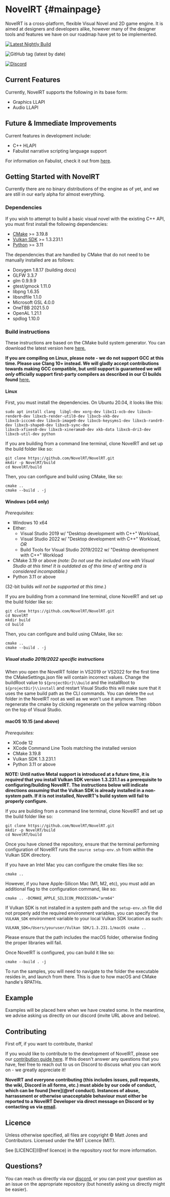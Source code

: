 NovelRT {#mainpage}
=======

NovelRT is a cross-platform, flexible Visual Novel and 2D game engine. It is aimed at designers and developers alike, however many of the designer tools and features we have on our roadmap have yet to be implemented.

[![Latest Nightly Build](https://img.shields.io/github/actions/workflow/status/novelrt/NovelRT/build-system.yml?branch=main&color=blueviolet&label=Nightly%20Build&style=plastic)](https://github.com/novelrt/NovelRT/actions/workflows/build-system.yml)

![GitHub tag (latest by date)](https://img.shields.io/github/v/tag/novelrt/NovelRT?color=blueviolet&label=Latest%20Release&style=plastic)

[![Discord](https://discordapp.com/api/guilds/543898968380145675/widget.png?style=banner2)](https://discord.novelrt.dev/)

## Current Features

Currently, NovelRT supports the following in its base form:
- Graphics LLAPI
- Audio LLAPI

## Future & Immediate Improvements

Current features in development include:
- C++ HLAPI
- Fabulist narrative scripting language support

For information on Fabulist, check it out from [here](https://github.com/novelrt/fabulist).

## Getting Started with NovelRT

Currently there are no binary distributions of the engine as of yet, and we are still in our early alpha for almost everything.

### Dependencies

If you wish to attempt to build a basic visual novel with the existing C++ API, you must first install the following dependencies:

- [CMake](https://cmake.org/download/) >= 3.19.8
- [Vulkan SDK](https://vulkan.lunarg.com) >= 1.3.231.1
- [Python](https://www.python.org/downloads/) >= 3.11

The dependencies that are handled by CMake that do not need to be manually installed are as follows:

- Doxygen 1.8.17 (building docs)
- GLFW 3.3.7
- glm 0.9.9.9
- gtest/gmock 1.11.0
- libpng 1.6.35
- libsndfile 1.1.0
- Microsoft GSL 4.0.0
- OneTBB 2021.5.0
- OpenAL 1.21.1
- spdlog 1.10.0

### Build instructions

These instructions are based on the CMake build system generator. You can download the latest version here [here.](https://cmake.org/download/)

**If you are compiling on Linux, please note - we do not support GCC at this time. Please use Clang 10+ instead. We will gladly accept contributions towards making GCC compatible, but until support is guaranteed we will _only_ officially support first-party compilers as described in our CI builds found** [here.](https://github.com/novelrt/NovelRT/blob/6d9caf2cb2426f6d3661575c7dbd24014d4260b9/.github/workflows/build-system.yml)


#### Linux

First, you must install the dependencies. On Ubuntu 20.04, it looks like this:
```
sudo apt install clang  libgl-dev xorg-dev libx11-xcb-dev libxcb-render0-dev libxcb-render-util0-dev libxcb-xkb-dev 
libxcb-icccm4-dev libxcb-image0-dev libxcb-keysyms1-dev libxcb-randr0-dev libxcb-shape0-dev libxcb-sync-dev 
libxcb-xfixes0-dev libxcb-xinerama0-dev xkb-data libxcb-dri3-dev libxcb-util-dev python 
```

If you are building from a command line terminal, clone NovelRT and set up the build folder like so:
```
git clone https://github.com/NovelRT/NovelRT.git
mkdir -p NovelRT/build
cd NovelRT/build
```

Then, you can configure and build using CMake, like so:
```
cmake ..
cmake --build . -j
```

#### Windows (x64 only)
_Prerequisites:_
- Windows 10 x64
- Either:
  - Visual Studio 2019 w/ "Desktop development with C++" Workload,
  - Visual Studio 2022 w/ "Desktop development with C++" Workload,
  _OR_
  - Build Tools for Visual Studio 2019/2022 w/ "Desktop development with C++" Workload
- CMake 3.19 or above
_(note: Do not use the included one with Visual Studio at this time! It is outdated as of this time of writing and is considered incompatible.)_
- Python 3.11 or above

(32-bit builds _will not be supported at this time_.)

If you are building from a command line terminal, clone NovelRT and set up the build folder like so:
```
git clone https://github.com/NovelRT/NovelRT.git
cd NovelRT
mkdir build
cd build
```

Then, you can configure and build using CMake, like so:
```
cmake ..
cmake --build . -j
```

##### Visual studio 2019/2022 specific instructions

When you open the NovelRT folder in VS2019 or VS2022 for the first time the CMakeSettings.json file will contain incorrect values.
Change the buildRoot value to `${projectDir}\\build` and the installRoot to `${projectDir}\\install` and restart Visual Studio this will make sure that it uses the same build path as the CLI commands.
You can delete the `out` folder in the NovelRT root as well as we won't use it anymore.
Then regenerate the cmake by clicking regenerate on the yellow warning ribbon on the top of Visual Studio.


#### macOS 10.15 (and above)
_Prerequisites:_
- XCode 12
- XCode Command Line Tools matching the installed version
- CMake 3.19.8
- Vulkan SDK 1.3.231.1
- Python 3.11 or above

**NOTE: Until native Metal support is introduced at a future time, it is _required_ that you install Vulkan SDK version 1.3.231.1 as a prerequisite to configuring/building NovelRT. The instructions below will indicate directions _assuming_ that the Vulkan SDK is already installed in a non-system path. If it is not installed, NovelRT's build system will fail to properly configure.**

If you are building from a command line terminal, clone NovelRT and set up the build folder like so:
```
git clone https://github.com/NovelRT/NovelRT.git
mkdir -p NovelRT/build
cd NovelRT/build
```

Once you have cloned the repository, ensure that the terminal performing configuration of NovelRT runs the `source setup-env.sh` from within the Vulkan SDK directory.

If you have an Intel Mac you can configure the cmake files like so:
```
cmake ..
```
However, if you have Apple-Silicon Mac (M1, M2, etc), you must add an additional flag to the configuration command, like so:
```
cmake .. -DCMAKE_APPLE_SILICON_PROCESSOR="arm64"
```

If Vulkan SDK is not installed in a system path and the `setup-env.sh` file did not properly add the required environment variables, you can specify the `VULKAN_SDK` environment variable to your local Vulkan SDK location as such:
```
VULKAN_SDK=/Users/youruser/Vulkan SDK/1.3.231.1/macOS cmake .. 
```
Please ensure that the path includes the macOS folder, otherwise finding the proper libraries will fail.

Once NovelRT is configured, you can build it like so:
```
cmake --build . -j
```

To run the samples, you will need to navigate to the folder the executable resides in, and
launch from there. This is due to how macOS and CMake handle's RPATHs.


## Example
Examples will be placed here when we have created some. In the meantime, we advise asking us directly on our discord (invite URL above and below).

## Contributing
First off, if you want to contribute, thanks!

If you would like to contribute to the development of NovelRT, please see our [contribution guide here](Contributing.md).
If this doesn't answer any questions that you have, feel free to reach out to us on Discord to discuss what you can work on - we greatly appreciate it!

**NovelRT and everyone contributing (this includes issues, pull requests, the wiki, Discord in all forms, etc.) must abide by our code of conduct, which can be found [here](@ref conduct). Instances of abuse, harrassment or otherwise unacceptable behaviour must either be reported to a NovelRT Developer via direct message on Discord or by contacting us via [email](mailto:admin%40novelrt.dev).**

## Licence
Unless otherwise specified, all files are copyright © Matt Jones and Contributors. Licensed under the MIT Licence (MIT).

See [LICENCE](@ref licence) in the repository root for more information.


## Questions?
You can reach us directly via our [discord](https://discord.novelrt.dev/), or you can post your question as an issue on the appropriate repository (but honestly asking us directly might be easier).
